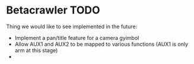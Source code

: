 Betacrawler TODO
====

Thing we would like to see implemented in the future:

  - Implement a pan/title feature for a camera gyimbol
  - Allow AUX1 and AUX2 to be mapped to various functions (AUX1 is only arm at this stage)
  - 



